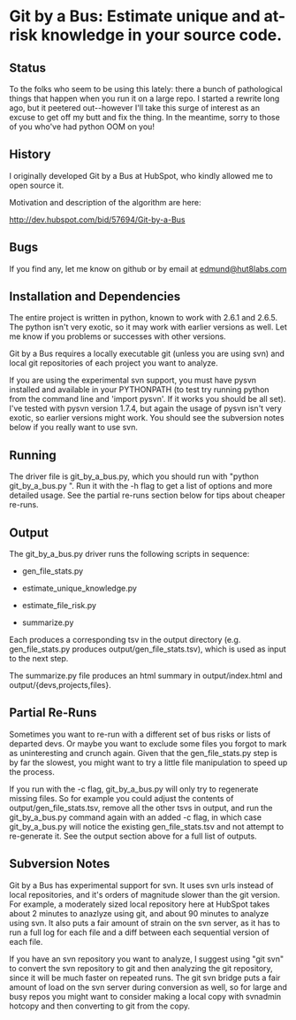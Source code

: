 # Git by a Bus: Estimate unique and at-risk knowledge in your source code.

## Status

To the folks who seem to be using this lately: there a bunch of pathological things that happen when you run it on a large repo.  I started a rewrite long ago, but it peetered out--however I'll take this surge of interest as an excuse to get off my butt and fix the thing.  In the meantime, sorry to those of you who've had python OOM on you!

## History

I originally developed Git by a Bus at HubSpot, who kindly allowed me
to open source it.

Motivation and description of the algorithm are here:

http://dev.hubspot.com/bid/57694/Git-by-a-Bus

## Bugs

If you find any, let me know on github or by email at
edmund@hut8labs.com

## Installation and Dependencies

The entire project is written in python, known to work with 2.6.1 and
2.6.5. The python isn't very exotic, so it may work with earlier
versions as well. Let me know if you problems or successes with other
versions.

Git by a Bus requires a locally executable git (unless you are using
svn) and local git repositories of each project you want to analyze.

If you are using the experimental svn support, you must have pysvn
installed and available in your PYTHONPATH (to test try running python
from the command line and 'import pysvn'.  If it works you should be
all set).  I've tested with pysvn version 1.7.4, but again the usage
of pysvn isn't very exotic, so earlier versions might work.  You
should see the subversion notes below if you really want to use svn.

## Running

The driver file is git_by_a_bus.py, which you should run with "python
git_by_a_bus.py <paths to projects>". Run it with the -h flag to get a
list of options and more detailed usage. See the partial re-runs
section below for tips about cheaper re-runs.

## Output

The git_by_a_bus.py driver runs the following scripts in sequence:

* gen_file_stats.py

* estimate_unique_knowledge.py

* estimate_file_risk.py

* summarize.py

Each produces a corresponding tsv in the output directory (e.g.
gen_file_stats.py produces output/gen_file_stats.tsv), which is used
as input to the next step.

The summarize.py file produces an html summary in output/index.html
and output/{devs,projects,files}.

## Partial Re-Runs

Sometimes you want to re-run with a different set of bus risks or
lists of departed devs.  Or maybe you want to exclude some files you
forgot to mark as uninteresting and crunch again.  Given that the
gen_file_stats.py step is by far the slowest, you might want to try a
little file manipulation to speed up the process.

If you run with the -c flag, git_by_a_bus.py will only try to
regenerate missing files. So for example you could adjust the contents
of output/gen_file_stats.tsv, remove all the other tsvs in output, and
run the git_by_a_bus.py command again with an added -c flag, in which
case git_by_a_bus.py will notice the existing gen_file_stats.tsv and
not attempt to re-generate it.  See the output section above for a
full list of outputs.

## Subversion Notes

Git by a Bus has experimental support for svn.  It uses svn urls
instead of local repositories, and it's orders of magnitude slower
than the git version.  For example, a moderately sized local
repository here at HubSpot takes about 2 minutes to anazlyze using
git, and about 90 minutes to analyze using svn.  It also puts a fair
amount of strain on the svn server, as it has to run a full log for
each file and a diff between each sequential version of each file.

If you have an svn repository you want to analyze, I suggest using
"git svn" to convert the svn repository to git and then analyzing the
git repository, since it will be much faster on repeated runs. The git
svn bridge puts a fair amount of load on the svn server during
conversion as well, so for large and busy repos you might want to
consider making a local copy with svnadmin hotcopy and then converting
to git from the copy.
